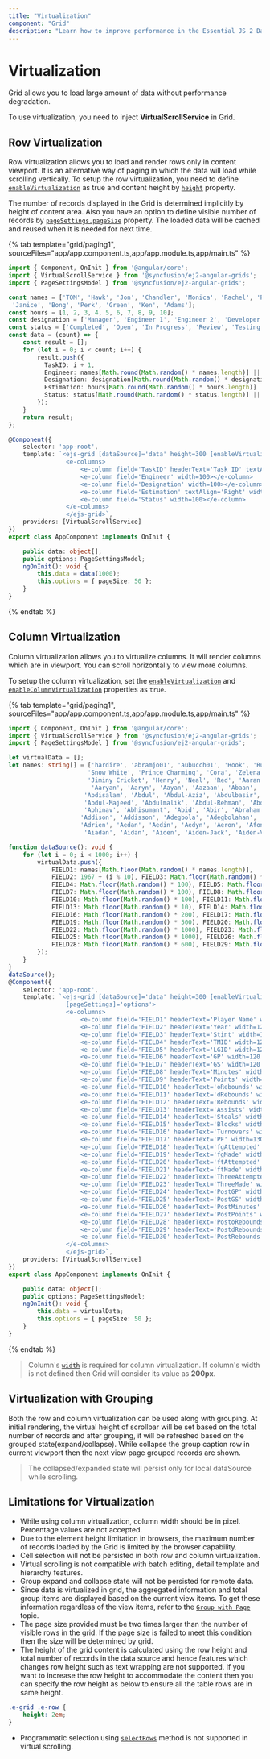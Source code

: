 ```yaml
---
title: "Virtualization"
component: "Grid"
description: "Learn how to improve performance in the Essential JS 2 DataGrid control by using row and column virtualization and grouping with virtualization. Also learn about the limitations of virtualization."
---
```


# Virtualization

Grid allows you to load large amount of data without performance degradation.

To use virtualization, you need to inject **VirtualScrollService** in Grid.

## Row Virtualization

Row virtualization allows you to load and render rows only in content viewport. It is an alternative way of
paging in which the data will load while scrolling vertically.
To setup the row virtualization, you need to define
[`enableVirtualization`](../api/grid/#enablevirtualization) as true and
content height by [`height`](../api/grid/#height) property.

The number of records displayed in the Grid is determined implicitly by height of content area. Also you have an option to define visible
number of records by
[`pageSettings.pageSize`](../api/grid/pageSettingsModel/#pagesize) property.
The loaded data will be cached and reused when it is needed for next time.

{% tab template="grid/paging1", sourceFiles="app/app.component.ts,app/app.module.ts,app/main.ts" %}

```typescript
import { Component, OnInit } from '@angular/core';
import { VirtualScrollService } from '@syncfusion/ej2-angular-grids';
import { PageSettingsModel } from '@syncfusion/ej2-angular-grids';

const names = ['TOM', 'Hawk', 'Jon', 'Chandler', 'Monica', 'Rachel', 'Phoebe', 'Gunther', 'Ross', 'Geller', 'Joey', 'Bing', 'Tribbiani',
 'Janice', 'Bong', 'Perk', 'Green', 'Ken', 'Adams'];
const hours = [1, 2, 3, 4, 5, 6, 7, 8, 9, 10];
const designation = ['Manager', 'Engineer 1', 'Engineer 2', 'Developer', 'Tester'];
const status = ['Completed', 'Open', 'In Progress', 'Review', 'Testing']
const data = (count) => {
    const result = [];
    for (let i = 0; i < count; i++) {
        result.push({
          TaskID: i + 1,
          Engineer: names[Math.round(Math.random() * names.length)] || names[0],
          Designation: designation[Math.round(Math.random() * designation.length)] || designation[0],
          Estimation: hours[Math.round(Math.random() * hours.length)] || hours[0],
          Status: status[Math.round(Math.random() * status.length)] || status[0]
        });
    }
    return result;
};

@Component({
    selector: 'app-root',
    template: `<ejs-grid [dataSource]='data' height=300 [enableVirtualization]=true [pageSettings]='options'>
                <e-columns>
                    <e-column field='TaskID' headerText='Task ID' textAlign='Right' width=70></e-column>
                    <e-column field='Engineer' width=100></e-column>
                    <e-column field='Designation' width=100></e-column>
                    <e-column field='Estimation' textAlign='Right' width=100></e-column>
                    <e-column field='Status' width=100></e-column>
                </e-columns>
                </ejs-grid>`,
    providers: [VirtualScrollService]
})
export class AppComponent implements OnInit {

    public data: object[];
    public options: PageSettingsModel;
    ngOnInit(): void {
        this.data = data(1000);
        this.options = { pageSize: 50 };
    }
}

```

{% endtab %}

## Column Virtualization

Column virtualization allows you to virtualize columns. It will render columns which are in viewport.
You can scroll horizontally to view more columns.

To setup the column virtualization, set the
[`enableVirtualization`](../api/grid/#enablevirtualization) and
[`enableColumnVirtualization`](../api/grid/#enablecolumnvirtualization) properties as `true`.

{% tab template="grid/paging1", sourceFiles="app/app.component.ts,app/app.module.ts,app/main.ts" %}

```typescript
import { Component, OnInit } from '@angular/core';
import { VirtualScrollService } from '@syncfusion/ej2-angular-grids';
import { PageSettingsModel } from '@syncfusion/ej2-angular-grids';

let virtualData = [];
let names: string[] = ['hardire', 'abramjo01', 'aubucch01', 'Hook', 'Rumpelstiltskin', 'Belle', 'Emma', 'Regina', 'Aurora', 'Elsa', 'Anna',
                      'Snow White', 'Prince Charming', 'Cora', 'Zelena', 'August', 'Mulan', 'Graham', 'Discord', 'Will', 'Robin Hood',
                      'Jiminy Cricket', 'Henry', 'Neal', 'Red', 'Aaran', 'Aaren', 'Aarez', 'Aarman', 'Aaron', 'Aaron-James', 'Aarron',
                       'Aaryan', 'Aaryn', 'Aayan', 'Aazaan', 'Abaan', 'Abbas', 'Abdallah', 'Abdalroof', 'Abdihakim', 'Abdirahman',
                     'Abdisalam', 'Abdul', 'Abdul-Aziz', 'Abdulbasir', 'Abdulkadir', 'Abdulkarem', 'Abdulkhader', 'Abdullah',
                     'Abdul-Majeed', 'Abdulmalik', 'Abdul-Rehman', 'Abdur', 'Abdurraheem', 'Abdur-Rahman', 'Abdur-Rehmaan', 'Abel',
                     'Abhinav', 'Abhisumant', 'Abid', 'Abir', 'Abraham', 'Abu', 'Abubakar', 'Ace', 'Adain', 'Adam', 'Adam-James',
                    'Addison', 'Addisson', 'Adegbola', 'Adegbolahan', 'Aden', 'Adenn', 'Adie', 'Adil', 'Aditya', 'Adnan', 'Adrian',
                    'Adrien', 'Aedan', 'Aedin', 'Aedyn', 'Aeron', 'Afonso', 'Ahmad', 'Ahmed', 'Ahmed-Aziz', 'Ahoua', 'Ahtasham',
                     'Aiadan', 'Aidan', 'Aiden', 'Aiden-Jack', 'Aiden-Vee'];

function dataSource(): void {
    for (let i = 0; i < 1000; i++) {
        virtualData.push({
            FIELD1: names[Math.floor(Math.random() * names.length)],
            FIELD2: 1967 + (i % 10), FIELD3: Math.floor(Math.random() * 200),
            FIELD4: Math.floor(Math.random() * 100), FIELD5: Math.floor(Math.random() * 2000), FIELD6: Math.floor(Math.random() * 1000),
            FIELD7: Math.floor(Math.random() * 100), FIELD8: Math.floor(Math.random() * 10), FIELD9: Math.floor(Math.random() * 10),
            FIELD10: Math.floor(Math.random() * 100), FIELD11: Math.floor(Math.random() * 100), FIELD12: Math.floor(Math.random() * 1000),
            FIELD13: Math.floor(Math.random() * 10), FIELD14: Math.floor(Math.random() * 10), FIELD15: Math.floor(Math.random() * 1000),
            FIELD16: Math.floor(Math.random() * 200), FIELD17: Math.floor(Math.random() * 300), FIELD18: Math.floor(Math.random() * 400),
            FIELD19: Math.floor(Math.random() * 500), FIELD20: Math.floor(Math.random() * 700), FIELD21: Math.floor(Math.random() * 800),
            FIELD22: Math.floor(Math.random() * 1000), FIELD23: Math.floor(Math.random() * 2000), FIELD24: Math.floor(Math.random() * 150),
            FIELD25: Math.floor(Math.random() * 1000), FIELD26: Math.floor(Math.random() * 100), FIELD27: Math.floor(Math.random() * 400),
            FIELD28: Math.floor(Math.random() * 600), FIELD29: Math.floor(Math.random() * 500), FIELD30: Math.floor(Math.random() * 300),
        });
    }
}
dataSource();
@Component({
    selector: 'app-root',
    template: `<ejs-grid [dataSource]='data' height=300 [enableVirtualization]=true [enableColumnVirtualization]=true
                [pageSettings]='options'>
                <e-columns>
                    <e-column field='FIELD1' headerText='Player Name' width=140></e-column>
                    <e-column field='FIELD2' headerText='Year' width=120 textAlign='Right'></e-column>
                    <e-column field='FIELD3' headerText='Stint' width=120 textAlign='Right'></e-column>
                    <e-column field='FIELD4' headerText='TMID' width=120 textAlign='Right'></e-column>
                    <e-column field='FIELD5' headerText='LGID' width=120 textAlign='Right'></e-column>
                    <e-column field='FIELD6' headerText='GP' width=120 textAlign='Right'></e-column>
                    <e-column field='FIELD7' headerText='GS' width=120 textAlign='Right'></e-column>
                    <e-column field='FIELD8' headerText='Minutes' width=120 textAlign='Right'></e-column>
                    <e-column field='FIELD9' headerText='Points' width=120 textAlign='Right'></e-column>
                    <e-column field='FIELD10' headerText='oRebounds' width=130 textAlign='Right'></e-column>
                    <e-column field='FIELD11' headerText='dRebounds' width=130 textAlign='Right'></e-column>
                    <e-column field='FIELD12' headerText='Rebounds' width=120 textAlign='Right'></e-column>
                    <e-column field='FIELD13' headerText='Assists' width=120 textAlign='Right'></e-column>
                    <e-column field='FIELD14' headerText='Steals' width=120 textAlign='Right'></e-column>
                    <e-column field='FIELD15' headerText='Blocks' width=120 textAlign='Right'></e-column>
                    <e-column field='FIELD16' headerText='Turnovers' width=130 textAlign='Right'></e-column>
                    <e-column field='FIELD17' headerText='PF' width=130 textAlign='Right'></e-column>
                    <e-column field='FIELD18' headerText='fgAttempted' width=150 textAlign='Right'></e-column>
                    <e-column field='FIELD19' headerText='fgMade' width=120 textAlign='Right'></e-column>
                    <e-column field='FIELD20' headerText='ftAttempted' width=150 textAlign='Right'></e-column>
                    <e-column field='FIELD21' headerText='ftMade' width=120 textAlign='Right'></e-column>
                    <e-column field='FIELD22' headerText='ThreeAttempted' width=150 textAlign='Right'></e-column>
                    <e-column field='FIELD23' headerText='ThreeMade' width=130 textAlign='Right'></e-column>
                    <e-column field='FIELD24' headerText='PostGP' width=120 textAlign='Right'></e-column>
                    <e-column field='FIELD25' headerText='PostGS' width=120 textAlign='Right'></e-column>
                    <e-column field='FIELD26' headerText='PostMinutes' width=120 textAlign='Right'></e-column>
                    <e-column field='FIELD27' headerText='PostPoints' width=130 textAlign='Right'></e-column>
                    <e-column field='FIELD28' headerText='PostoRebounds' width=130 textAlign='Right'></e-column>
                    <e-column field='FIELD29' headerText='PostdRebounds' width=130 textAlign='Right'></e-column>
                    <e-column field='FIELD30' headerText='PostRebounds' width=130 textAlign='Right'></e-column>
                </e-columns>
                </ejs-grid>`,
    providers: [VirtualScrollService]
})
export class AppComponent implements OnInit {

    public data: object[];
    public options: PageSettingsModel;
    ngOnInit(): void {
        this.data = virtualData;
        this.options = { pageSize: 50 };
    }
}

```

{% endtab %}

> Column's [`width`](../api/grid/column/#width) is required for column virtualization.
If column's width is not defined then Grid will consider its value as **200px**.

## Virtualization with Grouping

Both the row and column virtualization can be used along with grouping. At initial rendering, the virtual height of scrollbar will be set based on the total number of records and after grouping, it will be refreshed based on the grouped state(expand/collapse). While collapse the group caption row in current viewport then the next view page grouped records are shown.

> The collapsed/expanded state will persist only for local dataSource while scrolling.

## Limitations for Virtualization

* While using column virtualization, column width should be in pixel. Percentage values are not accepted.
* Due to the element height limitation in browsers, the maximum number of records loaded by the Grid is limited by the browser capability.
* Cell selection will not be persisted in both row and column virtualization.
* Virtual scrolling is not compatible with batch editing, detail template and hierarchy features.
* Group expand and collapse state will not be persisted for remote data.
* Since data is virtualized in grid, the aggregated information and total group items are displayed based on the current view items.
To get these information regardless of the view items, refer to the
[`Group with Page`](./grouping#group-with-paging) topic.
* The page size provided must be two times larger than the number of visible rows in the grid.
If the page size is failed to meet this condition then the size will be determined by grid.
* The height of the grid content is calculated using the row height and total number of records
in the data source and hence features which changes row height such as text wrapping are not supported.
If you want to increase the row height to accommodate the content then you can specify the
 row height as below to ensure all the table rows are in same height.

```css
.e-grid .e-row {
    height: 2em;
}
```

* Programmatic selection using [`selectRows`](../api/grid/#selectrows) method is not supported in virtual scrolling.